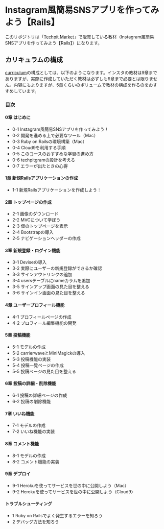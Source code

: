 # Instagram風簡易SNSアプリを作ってみよう【Rails】
このリポジトリは「[Techpit Market](https://market.techpit.jp/)」で販売している教材（Instagram風簡易SNSアプリを作ってみよう【Rails】）になります。


## カリキュラムの構成
[curriculum](https://github.com/Techpit-Market/techpitgram4/tree/master/curriculum)の構成としては、以下のようになります。インスタの教材は9章までありますが、実際に作成していただく教材は必ずしも9章まで必要とは限りません。内容にもよりますが、5章くらいのボリュームで教材の構成を作るのをおすすめしています。

### 目次

#### 0章 はじめに
- 0-1 Instagram風簡易SNSアプリを作ってみよう！
- 0-2 開発を進める上で必要なツール（Mac）
- 0-3 Ruby on Railsの環境構築（Mac）
- 0-4 Cloud9を利用する手順
- 0-5 このコースのおすすめな学習の進め方
- 0-6 techpitgramの設計を考える
- 0-7 エラーが出たときの心得

#### 1章 新規Railsアプリケーションの作成
- 1-1 新規Railsアプリケーションを作成しよう！

#### 2章 トップページの作成
- 2-1 画像のダウンロード
- 2-2 MVCについて学ぼう
- 2-3 仮のトップページを表示
- 2-4 Bootstrapの導入
- 2-5 ナビゲーションヘッダーの作成

#### 3章 新規登録・ログイン機能
- 3-1 Deviseの導入
- 3-2 実際にユーザーの新規登録ができるか確認
- 3-3 サインアウトリンクの追加
- 3-4 usersテーブルにnameカラムを追加
- 3-5 サインアップ画面の見た目を整える
- 3-6 サインイン画面の見た目を整える

#### 4章 ユーザープロフィール機能
- 4-1 プロフィールページの作成
- 4-2 プロフィール編集機能の開発

#### 5章 投稿機能
- 5-1 モデルの作成
- 5-2 carrierwaveとMiniMagickの導入
- 5-3 投稿機能の実装
- 5-4 投稿一覧ページの作成
- 5-5 投稿ページの見た目を整える

#### 6章 投稿の詳細・削除機能
- 6-1 投稿の詳細ページの作成
- 6-2 投稿の削除機能

#### 7章 いいね機能
- 7-1 モデルの作成
- 7-2 いいね機能の実装

#### 8章 コメント機能
- 8-1 モデルの作成
- 8-2 コメント機能の実装

#### 9章 デプロイ
- 9-1 Herokuを使ってサービスを世の中に公開しよう（Mac）
- 9-2 Herokuを使ってサービスを世の中に公開しよう（Cloud9）

#### トラブルシューティング
- 1 Ruby on Railsでよく発生するエラーを知ろう
- 2 デバッグ方法を知ろう
